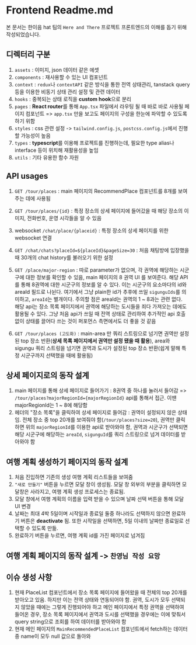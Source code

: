 # Frontend Readme.md

본 문서는 한이음 hat 팀의 `Here and There` 프로젝트 프론트엔드의 이해를 돕기 위해 작성되었습니다.

## 디렉터리 구분

1. `assets` : 이미지, json 데이터 같은 에셋
2. `components` : 재사용할 수 있는 UI 컴포넌트
3. `context` : `redux`나 `contextAPI` 같은 방식을 통한 전역 상태관리, tanstack query 등을 이용한 비동기 상태 관리 설정 및 관련 데이터
4. `hooks` : 중복되는 상태 로직을 **custom hook**으로 분리
5. `pages` : **React router**를 통해 `App.tsx` 파일에서 라우팅 될 때 바로 바로 사용될 페이지 컴포넌트 => `app.tsx` 만을 보고도 페이지의 구성을 한눈에 파악할 수 있도록 하기 위함
6. `styles` : css 관련 설정 -> `tailwind.config.js`, `postcss.config.js`에서 진행할 가능성이 높음
7. `types` : **typescript**를 이용해 프로젝트를 진행하는데, 필요한 type alias나 interface 등이 위치해 재활용성을 높임
8. `utils` : 기타 유용한 함수 자원

## API usages

1. `GET /tour/places` : main 페이지의 RecommendPlace 컴포넌트를 8개를 보여주는 데에 사용됨

2. `GET /tour/places/{id}` : 특정 장소의 상세 페이지에 들어갔을 때 해당 장소의 이미지, 전화번호, 운영 시각들을 알 수 있음
3. websocket `/chat/place/{placeid}` : 특정 장소의 상세 페이지를 위한 websocket 연결
4. `GET /chat/chats?placeId=${placeId}&pageSize=30` : 처음 채팅방에 입장했을 때 30개의 chat history를 불러오기 위한 설정
5. `GET /place/major-region` : 따로 parameter가 없으며, 각 권역에 해당하는 시군구에 대한 정보를 확인할 수 있음, main 페이지의 8 권역 UI 를 보여준다. 해당 API를 통해 8권역에 대한 시군구의 정보를 알 수 있다. 이는 시군구의 요소마다의 id와 areaId 필드로 나뉜다. 여기에서 그냥 plain한 id가 추후에 쓰일 `sigunguIds`를 의미하고, `areaId`는 별개이다. 주의할 점은 areaId는 권역의 1 ~ 8과는 관련 없다.<br>
   해당 api는 장소 목록 페이지에서 권역에 해당하는 도시들을 죄다 가져오는 데에도 활용될 수 있다. 그냥 처음 api가 쓰일 때 전역 상태로 관리하여 추가적인 api 호출 없이 상태를 끌어다 쓰는 것이 퍼포먼스 측면에서도 더 좋을 것 같음
6. `GET /tour/places (고도화)` : main-area 만 쿼리 스트링으로 넘기면 권역만 설정된 top 장소 반환(**상세 목록 페이지에서 권역만 설정 됐을 때 활용**), area와 sigungu 쿼리 스트링을 넘기면 권역과 도시가 설정된 top 장소 반환(쉽게 말해 특정 시군구까지 선택했을 때에 활용됨)

## 상세 페이지로의 동작 설계

1. main 페이지를 통해 상세 페이지로 들어가기 : 8권역 중 하나를 눌러서 들어감 => `/tour/places?majorRegionId={majorRegionId}` api를 통해서 접근. 이땐 majorRegionId는 1 ~ 8에 해당함
2. 헤더의 "장소 목록"을 클릭하여 상세 페이지로 들어감 : 권역이 설정되지 않은 상태임. 전체 장소 중 top 20개를 보여줘야 함(`/tour/places?size=20`), 권역만 클릭하면 위의 `majorRegionId`를 이용한 api로 받아와야 함, 권역과 시군구가 선택되면 해당 시군구에 해당하는 `areaId`, `sigunguId`를 쿼리 스트링으로 넘겨 데이터를 받아와야 함

## 여행 계획 생성하기 페이지의 동작 설계

1. 처음 진입하면 기존의 생성 여행 계획 리스트들을 보여줌
2. `"새로 만들기"` 버튼을 누르면 모달 창이 생성됨. 모달 창 외부의 부분을 클릭하면 모달창은 사라지고, 여행 계획 생성 프로세스는 종료됨.
3. 모달 창에서 여행 계획의 이름을 입력 받을 수 있으며 날짜 선택 버튼을 통해 모달 UI 변경
4. 날짜는 최대 4박 5일이며 시작일과 종료일 둘중 하나라도 선택하지 않으면 완료하기 버튼은 **deactivate** 됨. 또한 시작일을 선택하면, 5일 이내의 날짜만 종료일로 선택할 수 있도록 만듦.
5. 완료하기 버튼을 누르면, 여행 계획 id를 가진 페이지로 넘겨짐

## 여행 계획 페이지의 동작 설계 -> `찬영님 작성 요망`

## 이슈 생성 사항

1. 현재 PlaceList 컴포넌트에서 장소 목록 페이지에 들어왔을 때 전체의 top 20개를 받아오고 있음. 하지만 이는 전역 상태와 연동되어야 함. 권역, 도시가 모두 선택되지 않았을 때에는 그렇게 진행되어야 하고 메인 페이지에서 특정 권역을 선택하여 들어온 경우, 장소 목록 페이지에서 권역과 도시를 선택했을 경우에는 이에 맞춰서 query string으로 조회를 하여 데이터를 받아와야 함
2. 현재 메인 페이지의 `MainRecommendedPlaceList` 컴포넌트에서 fetch하는 데이터 중 name이 모두 null 값으로 돌아와
